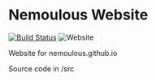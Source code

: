 # Nemoulous Website
[![Build Status](https://jenkins.nemoulous.com/buildStatus/icon?job=nemoulous%2Fnemoulous.github.io%2Fmaster)](https://jenkins.nemoulous.com/job/nemoulous/job/nemoulous.github.io/job/master/)
![Website](https://img.shields.io/website?down_color=red&down_message=offline&up_color=blue&up_message=online&url=https%3A%2F%2Fnemoulous.github.io)

Website for nemoulous.github.io

Source code in /src
